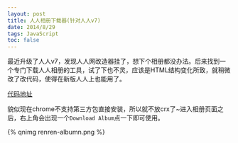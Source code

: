 ```yaml
---
layout: post
title: 人人相册下载器(针对人人v7)
date: 2014/8/29
tags: JavaScript
toc: false
---
```


最近升级了人人v7，发现人人网改造器挂了，想下个相册都没办法。后来找到一个专门下载人人相册的工具，试了下也不灵，应该是HTML结构变化所致，就稍微改了改代码，使得在新版人人上也能用了。

<!--more-->

[代码地址](https://github.com/qiankanglai/renren-album-downloader) 

貌似现在chrome不支持第三方包直接安装，所以就不放crx了~进入相册页面之后，右上角会出现一个`Download Album`点一下即可使用。

{% qnimg renren-albumn.png %}